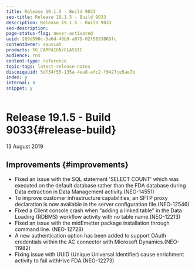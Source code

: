 ```yaml
---
title: Release 19.1.5 - Build 9033
seo-title: Release 19.1.5 - Build 9033
description: Release 19.1.5 - Build 9033
seo-description: 
page-status-flag: never-activated
uuid: 269d590c-5a6d-40b9-a879-02f5033863fc
contentOwner: sauviat
products: SG_CAMPAIGN/CLASSIC
audience: rns
content-type: reference
topic-tags: latest-release-notes
discoiquuid: 5df34f55-135a-4ea8-afc2-f9427ce5ae7b
index: y
internal: n
snippet: y
---
```


# Release 19.1.5 - Build 9033{#release-build}

13 August 2019

## Improvements {#improvements}

* Fixed an issue with the SQL statement 'SELECT COUNT' which was executed on the default database rather than the FDA database during Data extraction in Data Management activity.(NEO-14551)
* To improve customer infrastructure capabilities, an SFTP proxy declaration is now available in the server configuration file.(NEO-12546)
* Fixed a Client console crash when "adding a linked table" in the Data Loading (RDBMS) workflow activity with no table name.(NEO-12213)
* Fixed an issue with the midEmetter package installation through command line. (NEO-12728)
* A new authentication option has been added to support OAuth credentials within the AC connector with Microsoft Dynamics.(NEO-11982)
* Fixing issue with UUID (Unique Universal Identifier) cause enrichment activity to fail withHive FDA.(NEO-12273)
